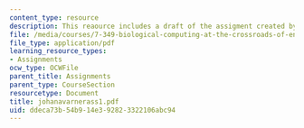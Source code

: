 ```yaml
---
content_type: resource
description: This reaource includes a draft of the assigment created by the student.
file: /media/courses/7-349-biological-computing-at-the-crossroads-of-engineering-and-science-spring-2005/ddeca73b54b914e392823322106abc94_johanavarnerass1.pdf
file_type: application/pdf
learning_resource_types:
- Assignments
ocw_type: OCWFile
parent_title: Assignments
parent_type: CourseSection
resourcetype: Document
title: johanavarnerass1.pdf
uid: ddeca73b-54b9-14e3-9282-3322106abc94
---
```

